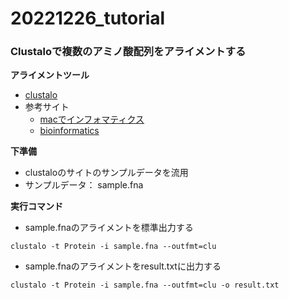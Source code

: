 # 20221226_tutorial

### Clustaloで複数のアミノ酸配列をアライメントする

**アライメントツール**
- [clustalo](https://www.ebi.ac.uk/Tools/msa/clustalo/)
- 参考サイト
  - [macでインフォマティクス](https://kazumaxneo.hatenablog.com/entry/2020/07/30/073000)
  - [bioinformatics](https://bi.biopapyrus.jp/seq/alignment/software/clustal-omega.html)

**下準備**  
- clustaloのサイトのサンプルデータを流用  
- サンプルデータ： sample.fna  

**実行コマンド**  
- sample.fnaのアライメントを標準出力する
```
clustalo -t Protein -i sample.fna --outfmt=clu
```
- sample.fnaのアライメントをresult.txtに出力する
```
clustalo -t Protein -i sample.fna --outfmt=clu -o result.txt
```
